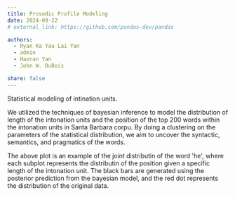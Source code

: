 ```yaml
---
title: Prosodic Profile Modeling
date: 2024-09-22
# external_link: https://github.com/pandas-dev/pandas

authors:
  - Ryan Ka Yau Lai Yan
  - admin
  - Haoran Yan
  - John W. DuBois

share: false
---
```


Statistical modeling of intination units. 

<!--more-->
We utilized the techniques of bayesian inference to model the distribution of length of the intonation units and the position of the top 200 words within the intonation units in Santa Barbara corpu. By doing a clustering on the parameters of the statistical distribution, we aim to uncover the syntactic, semantics, and pragmatics of the words. 

The above plot is an example of the joint distributin of the word 'he', where each subplot represents the distributin of the position given a specific length of the intonation unit. The black bars are generated using the posterior prediction from the bayesian model, and the red dot represents the distribution of the original data. 
